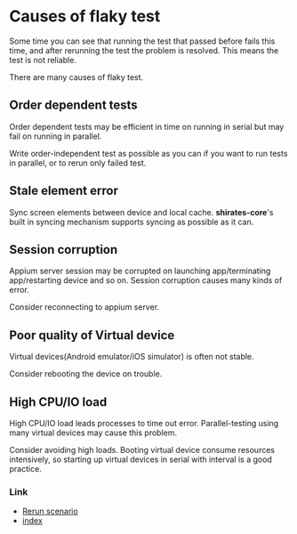 # Causes of flaky test

Some time you can see that running the test that passed before fails this time, and after rerunning the test the problem
is resolved. This means the test is not reliable.

There are many causes of flaky test.

## Order dependent tests

Order dependent tests may be efficient in time on running in serial but may fail on running in parallel.

Write order-independent test as possible as you can if you want to run tests in parallel, or to rerun only failed test.

## Stale element error

Sync screen elements between device and local cache. **shirates-core**'s built in syncing mechanism supports syncing as
possible as it can.

## Session corruption

Appium server session may be corrupted on launching app/terminating app/restarting device and so on. Session corruption
causes many kinds of error.

Consider reconnecting to appium server.

## Poor quality of Virtual device

Virtual devices(Android emulator/iOS simulator) is often not stable.

Consider rebooting the device on trouble.

## High CPU/IO load

High CPU/IO load leads processes to time out error. Parallel-testing using many virtual devices may cause this problem.

Consider avoiding high loads. Booting virtual device consume resources intensively, so starting up virtual devices in
serial with interval is a good practice.

### Link

- [Rerun scenario](rerun_scenario.md)
- [index](../../index.md)
